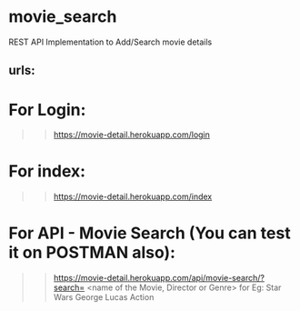 # movie_search
REST API Implementation to Add/Search movie details

## urls:
# For Login:
>> https://movie-detail.herokuapp.com/login

# For index:
>> https://movie-detail.herokuapp.com/index

# For API - Movie Search (You can test it on POSTMAN also):
>> https://movie-detail.herokuapp.com/api/movie-search/?search= <name of the Movie, Director or Genre>
for Eg:
Star Wars
George Lucas
Action
